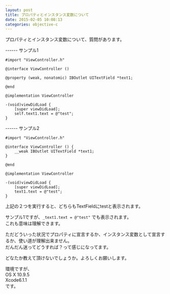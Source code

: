 ```yaml
---
layout: post
title: プロパティとインスタンス変数について
date: 2015-02-05 10:08:13
categories: objective-c
---
```

<p>プロパティとインスタンス変数について、質問があります。</p>

<p>------ サンプル1</p>

<pre><code>#import "ViewController.h"

@interface ViewController ()

@property (weak, nonatomic) IBOutlet UITextField *text1;

@end

@implementation ViewController

-(void)viewDidLoad {
    [super viewDidLoad];
    self.text1.text = @"test";
}
</code></pre>

<p>------ サンプル2</p>

<pre><code>#import "ViewController.h"

@interface ViewController () {
    __weak IBOutlet UITextField *text1;
}

@end

@implementation ViewController

-(void)viewDidLoad {
    [super viewDidLoad];
    text1.text = @"test";
}
</code></pre>

<p>上記の２つを実行すると、どちらもTextFieldにtestと表示されます。</p>

<p>サンプル1ですが、<code>_text1.text = @"test"</code> でも表示されます。<br>
これも意味は理解できます。</p>

<p>ただどういった状況でプロパティに宣言するか、インスタンス変数として宣言するか、使い道が理解出来ません。<br>
だんだん迷ってどうすれば？って感じになってます。</p>

<p>どなたか教えて頂けないでしょうか。よろしくお願いします。</p>

<p>環境ですが、<br>
OS X 10.9.5<br>
Xcode6.1.1<br>
です。</p>
